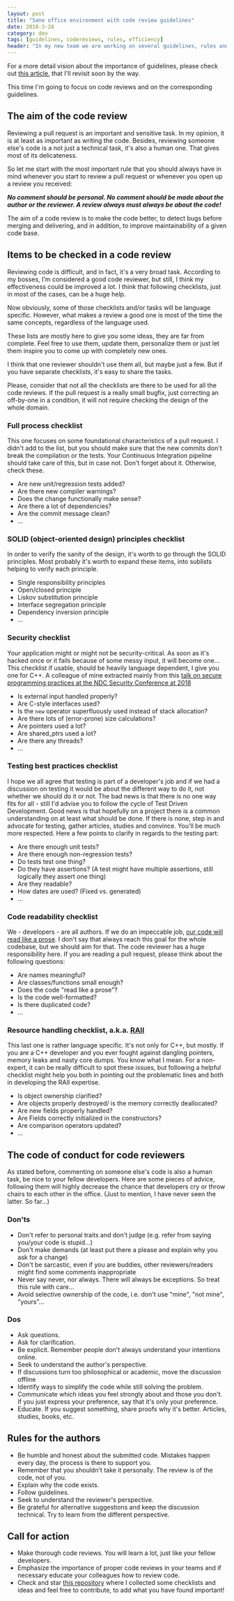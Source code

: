 ```yaml
---
layout: post
title: "Sane office environment with code review guidelines"
date: 2018-3-28
category: dev
tags: [guidelines, codereviews, rules, efficiency]
header: "In my new team we are working on several guidelines, rules and process improvements. Why do we think these are so important? If things are well documented, it's easier for a newcomer to start delivering value. It reduces the possibilities to err for everyone. It removes lots of possibilities for arguments. And we all know that <a href=\"http://lesswrong.com/lw/j6o/according_to_dale_carnegie_you_cant_win_an/\">one cannot win an argument</a>, we should avoid them at all costs."
---
```

For a more detail vision about the importance of guidelines, please check out [this article](https://medium.com/@SandorDargo/zuckerbergs-gray-t-shirt-and-coding-guidelines-caef9079ba7e), that I'll revisit soon by the way.

This time I'm going to focus on code reviews and on the corresponding guidelines.

## The aim of the code review

Reviewing a pull request is an important and sensitive task. In my opinion, it is at least as important as writing the code. Besides, reviewing someone else's code is a not just a technical task, it's also a human one. That gives most of its delicateness.

So let me start with the most important rule that you should always have in mind whenever you start to review a pull request or whenever you open up a review you received:

_**No comment should be personal. No comment should be made about the author or the reviewer. A review always must always be about the code!**_

The aim of a code review is to make the code better, to detect bugs before merging and delivering, and in addition, to improve maintainability of a given code base.

## Items to be checked in a code review

Reviewing code is difficult, and in fact, it's a very broad task. According to my bosses, I'm considered a good code reviewer, but still, I think my effectiveness could be improved a lot. I think that following checklists, just in most of the cases, can be a huge help.

Now obviously, some of those checklists and/or tasks will be language specific. However, what makes a review a good one is most of the time the same concepts, regardless of the language used.

These lists are mostly here to give you some ideas, they are far from complete. Feel free to use them, update them, personalize them or just let them inspire you to come up with completely new ones.

I think that one reviewer shouldn't use them all, but maybe just a few. But if you have separate checklists, it's easy to share the tasks.

Please, consider that not all the checklists are there to be used for all the code reviews. If the pull request is a really small bugfix, just correcting an off-by-one in a condition, it will not require checking the design of the whole domain.

### Full process checklist

This one focuses on some foundational characteristics of a pull request. I didn't add to the list, but you should make sure that the new commits don't break the compilation or the tests. Your Continuous Integration pipeline should take care of this, but in case not. Don't forget about it. Otherwise, check these.

* Are new unit/regression tests added?
* Are there new compiler warnings?
* Does the change functionally make sense?
* Are there a lot of dependencies?
* Are the commit message clean?
* ...

### SOLID (object-oriented design) principles checklist
In order to verify the sanity of the design, it's worth to go through the SOLID principles. Most probably it's worth to expand these items, into sublists helping to verify each principle.

* Single responsibility principles
* Open/closed principle
* Liskov substitution principle
* Interface segregation principle
* Dependency inversion principle
* ...

### Security checklist
Your application might or might not be security-critical. As soon as it's hacked once or it fails because of some messy input, it will become one... This checklist if usable, should be heavily language dependent, I give you one for C++. A colleague of mine extracted mainly from this [talk on secure programming practices at the NDC Security Conference at 2018](https://www.youtube.com/watch?v=Jh0G_A7iRac)

* Is external input handled properly?
* Are C-style interfaces used?
* Is the `new` operator superfluously used instead of stack allocation?
* Are there lots of (error-prone) size calculations?
* Are pointers used a lot?
* Are shared_ptrs used a lot?
* Are there any threads?
* ...

### Testing best practices checklist
I hope we all agree that testing is part of a developer's job and if we had a discussion on testing it would be about the different way to do it, not whether we should do it or not. The bad news is that there is no one way fits for all - still I'd advise you to follow the cycle of Test Driven Development. Good news is that hopefully on a project there is a common understanding on at least what should be done. If there is none, step in and advocate for testing, gather articles, studies and convince. You'll be much more respected.
Here a few points to clarify in regards to the testing part:

* Are there enough unit tests?
* Are there enough non-regression tests?
* Do tests test one thing?
* Do they have assertions? (A test might have multiple assertions, still logically they assert one thing)
* Are they readable?
* How dates are used? (Fixed vs. generated)
* ...

### Code readability checklist
We - developers - are all authors. If we do an impeccable job, [our code will read like a prose](https://www.goodreads.com/quotes/7029841-clean-code-is-simple-and-direct-clean-code-reads-like). I don't say that always reach this goal for the whole codebase, but we should aim for that. The code reviewer has a huge responsibility here. If you are reading a pull request, please think about the following questions:

* Are names meaningful?
* Are classes/functions small enough?
* Does the code "read like a prose"?
* Is the code well-formatted?
* Is there duplicated code?
* ...

### Resource handling checklist, a.k.a. [RAII](https://en.wikipedia.org/wiki/Resource_acquisition_is_initialization)
This last one is rather language specific. It's not only for C++, but mostly. If you are a C++ developer and you ever fought against dangling pointers, memory leaks and nasty core dumps. You know what I mean. For a non-expert, it can be really difficult to spot these issues, but following a helpful checklist might help you both in pointing out the problematic lines and both in developing the RAII expertise.

* Is object ownership clarified?
* Are objects properly destroyed/ is the memory correctly deallocated?
* Are new fields properly handled?
* Are Fields correctly initialized in the constructors?
* Are comparison operators updated?
* ...


## The code of conduct for code reviewers

As stated before, commenting on someone else's code is also a human task, be nice to your fellow developers. Here are some pieces of advice, following them will highly decrease the chance that developers cry or throw chairs to each other in the office. (Just to mention, I have never seen the latter. So far...)

### Don'ts
* Don't refer to personal traits and don't judge (e.g. refer from saying you/your code is stupid...)
* Don't make demands (at least put there a please and explain why you ask for a change)
* Don't be sarcastic, even if you are buddies, other reviewers/readers might find some comments inappropriate
* Never say never, nor always. There will always be exceptions. So treat this rule with care...
* Avoid selective ownership of the code, i.e. don't use "mine", "not mine", "yours"...

### Dos
* Ask questions.
* Ask for clarification.
* Be explicit. Remember people don't always understand your intentions online.
* Seek to understand the author's perspective.
* If discussions turn too philosophical or academic, move the discussion offline 
* Identify ways to simplify the code while still solving the problem.
* Communicate which ideas you feel strongly about and those you don't. If you just express your preference, say that it's only your preference.
* Educate. If you suggest something, share proofs why it's better. Articles, studies, books, etc.

## Rules for the authors
* Be humble and honest about the submitted code. Mistakes happen every day, the process is there to support you.
* Remember that you shouldn't take it personally. The review is of the code, not of you.
* Explain why the code exists.
* Follow guidelines.
* Seek to understand the reviewer's perspective.
* Be grateful for alternative suggestions and keep the discussion technical. Try to learn from the different perspective.

## Call for action

* Make thorough code reviews. You will learn a lot, just like your fellow developers.
* Emphasize the importance of proper code reviews in your teams and if necessary educate your colleagues how to review code.
* Check and star [this repository](https://github.com/sandordargo/code-review-guidelines) where I collected some checklists and ideas and feel free to contribute, to add what you have found important! 